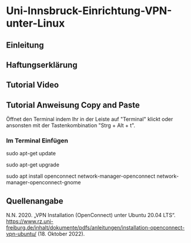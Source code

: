 # Uni-Innsbruck-Einrichtung-VPN-unter-Linux
## Einleitung
## Haftungserklärung
## Tutorial Video
## Tutorial Anweisung Copy and Paste
Öffnet den Terminal indem Ihr in der Leiste auf "Terminal" klickt oder ansonsten mit der Tastenkombination "Strg + Alt + t".
### Im Terminal Einfügen
sudo apt-get update

sudo apt-get upgrade

sudo apt install openconnect network-manager-openconnect network-manager-openconnect-gnome
## Quellenangabe
N.N. 2020. „VPN Installation (OpenConnect) unter Ubuntu 20.04 LTS“. https://www.rz.uni-freiburg.de/inhalt/dokumente/pdfs/anleitungen/installation-openconnect-vpn-ubuntu/ (18. Oktober 2022).
